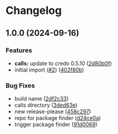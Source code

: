 # Changelog

## 1.0.0 (2024-09-16)


### Features

* **calls:** update to credo 0.5.10 ([2d80b0f](https://github.com/2060-io/credo-ts-didcomm-ext/commit/2d80b0ff45944b588c528a37b885a977d8061f2a))
* initial import ([#2](https://github.com/2060-io/credo-ts-didcomm-ext/issues/2)) ([402f80b](https://github.com/2060-io/credo-ts-didcomm-ext/commit/402f80bd45453cc3850eba922f528143b54fd7ac))


### Bug Fixes

* build name ([2df2c33](https://github.com/2060-io/credo-ts-didcomm-ext/commit/2df2c33c627c5f44dadb86f8d2a7d879d13a7f30))
* calls directory ([3ded63e](https://github.com/2060-io/credo-ts-didcomm-ext/commit/3ded63e34cff2914dc2a28192e54ac2530371811))
* new release-please ([458c297](https://github.com/2060-io/credo-ts-didcomm-ext/commit/458c2976fb6ccc501e43bb7aa3a4f8dc76b72af7))
* repo for package finder ([d24ce0a](https://github.com/2060-io/credo-ts-didcomm-ext/commit/d24ce0a46125e1eb8089410dba1e426fec9f4d25))
* trigger package finder ([91d0069](https://github.com/2060-io/credo-ts-didcomm-ext/commit/91d0069d4d510aef01d5e73c366d74b28d797c6c))

